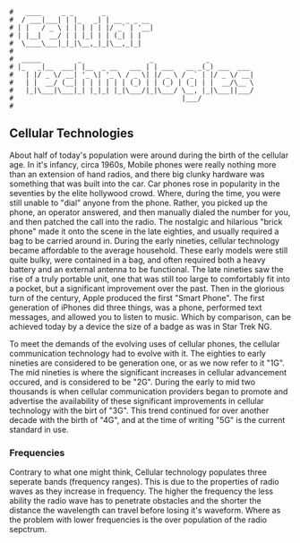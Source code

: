 ```text
#   ____     _ _       _
#  / ___|___| | |_   _| | __ _ _ __
# | |   / _ \ | | | | | |/ _` | '__|
# | |__|  __/ | | |_| | | (_| | |
#  \____\___|_|_|\__,_|_|\__,_|_|
#
#  _____         _                 _             _
# |_   _|__  ___| |__  _ __   ___ | | ___   __ _(_) ___  ___
#   | |/ _ \/ __| '_ \| '_ \ / _ \| |/ _ \ / _` | |/ _ \/ __|
#   | |  __/ (__| | | | | | | (_) | | (_) | (_| | |  __/\__ \
#   |_|\___|\___|_| |_|_| |_|\___/|_|\___/ \__, |_|\___||___/
#                                          |___/
#
```

## Cellular Technologies

About half of today's population were around during the birth of the cellular age. In it's infancy, circa
1960s, Mobile phones were really nothing more than an extension of hand radios, and there big clunky hardware
was something that was built into the car. Car phones rose in popularity in the seventies by the elite hollywood
crowd. Where, during the time, you were still unable to "dial" anyone from the phone. Rather, you picked up
the phone, an operator answered, and then manually dialed the number for you, and then patched the call into
the radio. The nostalgic and hilarious "brick phone" made it onto the scene in the late eighties, and usually
required a bag to be carried around in. During the early nineties, cellular technology became affordable to
the average household. These early models were still quite bulky, were contained in a bag, and often required
both a heavy battery and an external antenna to be functional. The late nineties saw the rise of a truly
portable unit, one that was still too large to comfortably fit into a pocket, but a significant improvement
over the past. Then in the glorious turn of the century, Apple produced the first "Smart Phone". The first
generation of iPhones did three things, was a phone, performed text messages, and allowed you to listen to 
music. Which by comparison, can be achieved today by a device the size of a badge as was in Star Trek NG. 

To meet the demands of the evolving uses of cellular phones, the cellular communication technology had to
evolve with it. The eighties to early nineties are considered to be generation one, or as we now refer to it
"1G". The mid nineties is where the significant increases in cellular advancement occured, and is considered
to be "2G". During the early to mid two thousands is when cellular communication providers began to promote
and advertise the availability of these significant improvements in cellular technology with the birt of "3G".
This trend continued for over another decade with the birth of "4G", and at the time of writing "5G" is the
current standard in use.

### Frequencies

Contrary to what one might think, Cellular technology populates three seperate bands (frequency ranges). This
is due to the properties of radio waves as they increase in frequency. The higher the frequency the less
ability the radio wave has to penetrate obstacles and the shorter the distance the wavelength can travel
before losing it's waveform. Where as the problem with lower frequencies is the over population of the radio
sepctrum.


